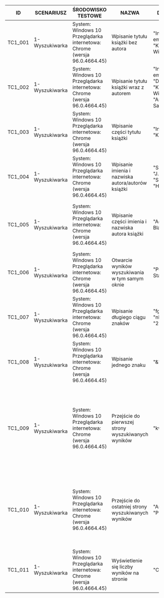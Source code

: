 | ID       | SCENARIUSZ     | ŚRODOWISKO TESTOWE                                                            | NAZWA                                               | DANE TESTOWE                                                                              | WARUNKI WSTĘPNE                             | KROKI                                                                                                                                  | OCZEKIWANY REZULTAT                                                                               | UWAGI                                       |
| -------- | -------------- | ----------------------------------------------------------------------------- | --------------------------------------------------- | ----------------------------------------------------------------------------------------- | ------------------------------------------- | -------------------------------------------------------------------------------------------------------------------------------------- | ------------------------------------------------------------------------------------------------- | ------------------------------------------- |
| TC1\_001 | 1-Wyszukiwarka | System: Windows 10 Przeglądarka internetowa: Chrome (wersja 96.0.4664.45)<br> | Wpisanie tytułu książki bez autora                  | "Inteligencja emocjonalna", "Krew elfów. Wiedźmin."                                       | Otwórz stronę: https://www.taniaksiazka.pl/ | 1\. W wyszukiwarce wpisz pożądany tytuł książki                                                                                        | Wyświetlenie się listy książek zawierających wpisaną frazę                                        |                                             |
| TC1\_002 | 1-Wyszukiwarka | System: Windows 10 Przeglądarka internetowa: Chrome (wersja 96.0.4664.45)<br> | Wpisanie tytułu książki wraz z autorem              | "Inteligencja emocjonalna", "Daniel Goleman", "Krew elfów. Wiedźmin", "Andrzej Sapkowski" | Otwórz stronę: https://www.taniaksiazka.pl/ | 1\. W wyszukiwarce wpisz pożądany tytuł książki i jej autora                                                                           | Wyświetlenie się listy książek autora zawierających wpisaną frazę                                 |                                             |
| TC1\_003 | 1-Wyszukiwarka | System: Windows 10 Przeglądarka internetowa: Chrome (wersja 96.0.4664.45)<br> | Wpisanie części tytułu książki                      | "Inteligencja emo", "Krew elf"                                                            | Otwórz stronę: https://www.taniaksiazka.pl/ | 1\. W wyszukiwarce wpisz część pożądanego tytułu książki                                                                               | Wyświetlenie się listy książek zawierających wpisaną frazę                                        |                                             |
| TC1\_004 | 1-Wyszukiwarka | System: Windows 10 Przeglądarka internetowa: Chrome (wersja 96.0.4664.45)<br> | Wpisanie imienia i nazwiska autora/autorów książki  | "Sophie Anderson", "J.R.R. Tolkien", "Sophie Hannah", "Holly Brown"                       | Otwórz stronę: https://www.taniaksiazka.pl/ | 1\. W wyszukiwarce wpisz imię i nazwisko autora/autorów pożądanej książki                                                              | Wyświetlenie się listy książek wpisanego autora/autorów                                           |                                             |
| TC1\_005 | 1-Wyszukiwarka | System: Windows 10 Przeglądarka internetowa: Chrome (wersja 96.0.4664.45)<br> | Wpisanie części imienia i nazwiska autora książki   | "Ad Zgryźn", "Holl Blac"                                                                  | Otwórz stronę: https://www.taniaksiazka.pl/ | 1\. W wyszukiwarce wpisz część imienia i nazwiska autora pożądanej książki                                                             | Wyświetlenie się listy książek autora, którego imię i nazwisko zawiera wpisaną frazę              |                                             |
| TC1\_006 | 1-Wyszukiwarka | System: Windows 10 Przeglądarka internetowa: Chrome (wersja 96.0.4664.45)<br> | Otwarcie wyników wyszukiwania w tym samym oknie     | "Pętla Kamil Staniszek"                                                                   | Otwórz stronę: https://www.taniaksiazka.pl/ | 1\. W wyszukiwarce wpisz pożądaną frazę 2.Naciśnij "szukaj"                                                                            | Po wpisaniu pożądanej frazy, wyniki wyświetlają się w tym samym oknie                             |                                             |
| TC1\_007 | 1-Wyszukiwarka | System: Windows 10 Przeglądarka internetowa: Chrome (wersja 96.0.4664.45)<br> | Wpisanie długiego ciągu znaków<br>                  | "fghfghfghfgh", "nbvnnggggggggg", "2111132321"                                            | Otwórz stronę: https://www.taniaksiazka.pl/ | 1\. W wyszukiwarce wpisz długi ciąg znaków 2.Naciśnij "szukaj"                                                                         | Wyświetlenie się infomacji o braku wyników                                                        |                                             |
| TC1\_008 | 1-Wyszukiwarka | System: Windows 10 Przeglądarka internetowa: Chrome (wersja 96.0.4664.45)<br> | Wpisanie jednego znaku                              | "&", "ę"                                                                                  | Otwórz stronę: https://www.taniaksiazka.pl/ | 1\. W wyszukiwarce wpisz jeden znak 2.Naciśnij "szukaj"                                                                                | Wyświetlenie się infomacji o braku wyników                                                        |                                             |
| TC1\_009 | 1-Wyszukiwarka | System: Windows 10 Przeglądarka internetowa: Chrome (wersja 96.0.4664.45)<br> | Przejście do pierwszej strony wyszukiwanych wyników | "kwiaty", "Smith"                                                                         | Otwórz stronę: https://www.taniaksiazka.pl/ | 1\. W wyszukiwarce wpisz pożądaną frazę 2.Naciśnij "szukaj" 3.Naciśnij przycisk ze stroną większą niż 1 4.Naciśnij przycisk "pierwsza" | Przejście do pierwszej strony wyszukiwanych wyników po naciśnięciu dowolnej strony większej niż 1 |                                             |
| TC1\_010 | 1-Wyszukiwarka | System: Windows 10 Przeglądarka internetowa: Chrome (wersja 96.0.4664.45)<br> | Przejście do ostatniej strony wyszukiwanych wyników | "Anna", "Programowanie"                                                                   | Otwórz stronę: https://www.taniaksiazka.pl/ | 1\. W wyszukiwarce wpisz pożądaną frazę 2.Naciśnij "szukaj" 3.Naciśnij przycisk przejścia do ostatniej strony                          | Przejście do ostatniej strony wyszukiwanych wyników                                               | Brak przycisku przejścia do ostaniej strony |
| TC1\_011 | 1-Wyszukiwarka | System: Windows 10 Przeglądarka internetowa: Chrome (wersja 96.0.4664.45)<br> | Wyświetlenie się liczby wyników na stronie          | "Caleb Carr", "koty"                                                                      | Otwórz stronę: https://www.taniaksiazka.pl/ | 1\. W wyszukiwarce wpisz pożądaną frazę 2.Naciśnij "szukaj"                                                                            | Wyświelenie się informacji o liczbie wyników                                                      |
